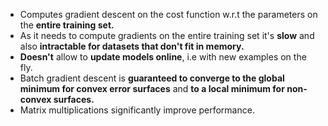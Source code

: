 - Computes gradient descent on the cost function w.r.t the parameters on the **entire training set.**
- As it needs to compute gradients on the entire training set it's **slow** and also **intractable for datasets that don't fit in memory.**
- **Doesn't** allow to **update models online**, i.e with new examples on the fly.
- Batch gradient descent is **guaranteed to converge to the global minimum for convex error surfaces** and **to a local minimum for non-convex surfaces.**
- Matrix multiplications significantly improve performance.